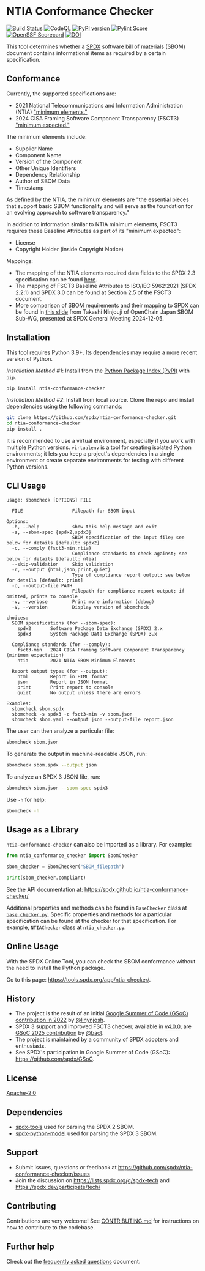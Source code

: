 # NTIA Conformance Checker

[![Build Status](https://github.com/spdx/ntia-conformance-checker/workflows/build/badge.svg)](https://github.com/spdx/ntia-conformance-checker/actions)
![CodeQL](https://github.com/spdx/ntia-conformance-checker/actions/workflows/codeql.yml/badge.svg)
[![PyPI version](https://img.shields.io/pypi/v/ntia-conformance-checker.svg)](https://pypi.org/project/ntia-conformance-checker/)
[![Pylint Score](https://img.shields.io/badge/pylint-10/10-green)](https://github.com/spdx/ntia-conformance-checker)
[![OpenSSF Scorecard](https://api.scorecard.dev/projects/github.com/spdx/ntia-conformance-checker/badge)](https://scorecard.dev/viewer/?uri=github.com/spdx/ntia-conformance-checker)
[![DOI](https://zenodo.org/badge/DOI/10.5281/zenodo.17068670.svg)](https://doi.org/10.5281/zenodo.17068670)

This tool determines whether a [SPDX](https://spdx.dev/) software bill of
materials (SBOM) document contains informational items as required by a
certain specification.

## Conformance

Currently, the supported specifications are:

- 2021 National Telecommunications and Information Administration (NTIA)
  ["minimum elements."][ntia]
- 2024 CISA Framing Software Component Transparency (FSCT3)
  ["minimum expected."][fsct3]

The minimum elements include:

- Supplier Name
- Component Name
- Version of the Component
- Other Unique Identifiers
- Dependency Relationship
- Author of SBOM Data
- Timestamp

As defined by the NTIA, the minimum elements are
"the essential pieces that support basic SBOM functionality and will serve as
the foundation for an evolving approach to software transparency."

In addition to information similar to NTIA minimum elements,
FSCT3 requires these Baseline Attributes as part of its "minimum expected":

- License
- Copyright Holder (inside Copyright Notice)

Mappings:

- The mapping of the NTIA elements required data fields to the SPDX 2.3
  specification can be found [here][ntia-spdx23].
- The mapping of FSCT3 Baseline Attributes to ISO/IEC 5962:2021 (SPDX 2.2.1)
  and SPDX 3.0 can be found at Section 2.5 of the FSCT3 document.
- More comparison of SBOM requirements and their mapping to SPDX can be found
  in [this slide][sbom-reqs] from Takashi Ninjouji of OpenChain Japan SBOM
  Sub-WG, presented at SPDX General Meeting 2024-12-05.

## Installation

This tool requires Python 3.9+.
Its dependencies may require a more recent version of Python.

*Installation Method #1*:
Install from the [Python Package Index (PyPI)][pypi] with `pip`.

```bash
pip install ntia-conformance-checker
```

*Installation Method #2*: Install from local source.
Clone the repo and install dependencies using the following commands:

```bash
git clone https://github.com/spdx/ntia-conformance-checker.git
cd ntia-conformance-checker
pip install .
```

It is recommended to use a virtual environment, especially
if you work with multiple Python versions.
`virtualenv` is a tool for creating isolated Python environments;
it lets you keep a project's dependencies in a single environment
or create separate environments for testing with different Python versions.

## CLI Usage

```text
usage: sbomcheck [OPTIONS] FILE

  FILE                  Filepath for SBOM input

Options:
  -h, --help            show this help message and exit
  -s, --sbom-spec {spdx2,spdx3}
                        SBOM specification of the input file; see below for details [default: spdx2]
  -c, --comply {fsct3-min,ntia}
                        Compliance standards to check against; see below for details [default: ntia]
  --skip-validation     Skip validation
  -r, --output {html,json,print,quiet}
                        Type of compliance report output; see below for details [default: print]
  -o, --output-file PATH
                        Filepath for compliance report output; if omitted, prints to console
  -v, --verbose         Print more information (debug)
  -V, --version         Display version of sbomcheck

choices:
  SBOM specifications (for --sbom-spec):
    spdx2       Software Package Data Exchange (SPDX) 2.x
    spdx3       System Package Data Exchange (SPDX) 3.x

  Compliance standards (for --comply):
    fsct3-min   2024 CISA Framing Software Component Transparency (minimum expectation)
    ntia        2021 NTIA SBOM Minimum Elements

  Report output types (for --output):
    html        Report in HTML format
    json        Report in JSON format
    print       Print report to console
    quiet       No output unless there are errors

Examples:
  sbomcheck sbom.spdx
  sbomcheck -s spdx3 -c fsct3-min -v sbom.json
  sbomcheck sbom.yaml --output json --output-file report.json
```

The user can then analyze a particular file:

```bash
sbomcheck sbom.json
```

To generate the output in machine-readable JSON, run:

```bash
sbomcheck sbom.spdx --output json
```

To analyze an SPDX 3 JSON file, run:

```bash
sbomcheck sbom.json --sbom-spec spdx3
```

Use `-h` for help:

```bash
sbomcheck -h
```

## Usage as a Library

`ntia-conformance-checker` can also be imported as a library. For example:

```python
from ntia_conformance_checker import SbomChecker

sbom_checker = SbomChecker("SBOM_filepath")

print(sbom_checker.compliant)
```

See the API documentation at:
<https://spdx.github.io/ntia-conformance-checker/>

Additional properties and methods can be found in `BaseChecker` class
at [`base_checker.py`](ntia_conformance_checker/base_checker.py).
Specific properties and methods for a particular specification can be found
at the checker for that specification. For example, `NTIAChecker` class
at [`ntia_checker.py`](ntia_conformance_checker/ntia_checker.py).

## Online Usage

With the SPDX Online Tool, you can check the SBOM conformance without the need
to install the Python package.

Go to this page: <https://tools.spdx.org/app/ntia_checker/>.

## History

- The project is the result of an initial [Google Summer of Code (GSoC)][gsoc]
  [contribution in 2022][gsoc2022] by [@linynjosh][].
- SPDX 3 support and improved FSCT3 checker, available in [v4.0.0][],
  are [GSoC 2025 contribution][gsoc2025] by [@bact][].
- The project is maintained by a community of SPDX adopters and enthusiasts.
- See SPDX's participation in Google Summer of Code (GSoC):
  <https://github.com/spdx/GSoC>.

[gsoc]: https://summerofcode.withgoogle.com/
[gsoc2022]: https://github.com/spdx/ntia-conformance-checker/wiki/Project-Origin
[@linynjosh]: https://github.com/linynjosh
[v4.0.0]: https://github.com/spdx/ntia-conformance-checker/blob/main/CHANGELOG.md#400---2025-09-05
[gsoc2025]: https://github.com/spdx/ntia-conformance-checker/wiki/Adding-SPDX-3.0-Support
[@bact]: https://github.com/bact

## License

[Apache-2.0](./LICENSE)

## Dependencies

- [spdx-tools](https://pypi.org/project/spdx-tools/)
  used for parsing the SPDX 2 SBOM.
- [spdx-python-model](https://pypi.org/project/spdx-python-model/)
  used for parsing the SPDX 3 SBOM.

## Support

- Submit issues, questions or feedback at
  <https://github.com/spdx/ntia-conformance-checker/issues>
- Join the discussion on <https://lists.spdx.org/g/spdx-tech> and
  <https://spdx.dev/participate/tech/>

## Contributing

Contributions are very welcome! See [CONTRIBUTING.md](./CONTRIBUTING.md)
for instructions on how to contribute to the codebase.

## Further help

Check out the [frequently asked questions](./FAQ.md) document.

[ntia]: https://www.ntia.gov/report/2021/minimum-elements-software-bill-materials-sbom
[ntia-spdx23]: https://spdx.github.io/spdx-spec/v2.3/how-to-use/#k22-mapping-ntia-minimum-elements-to-spdx-fields
[fsct3]: https://www.cisa.gov/resources-tools/resources/framing-software-component-transparency-2024
[sbom-reqs]: https://drive.google.com/file/d/14HZGYD7pSSWEmtaHZzWrzPhxCXaCnloJ/view
[pypi]: https://pypi.org/project/ntia-conformance-checker/
